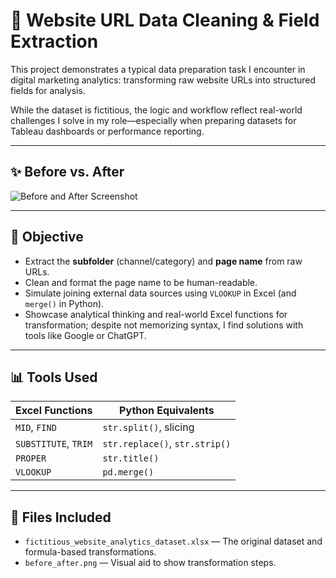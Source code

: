 # 🧪 Website URL Data Cleaning & Field Extraction

This project demonstrates a typical data preparation task I encounter in digital marketing analytics: transforming raw website URLs into structured fields for analysis.

While the dataset is fictitious, the logic and workflow reflect real-world challenges I solve in my role—especially when preparing datasets for Tableau dashboards or performance reporting.

---

## ✨ Before vs. After

![Before and After Screenshot](visuals/before_after.png)

---

## 🎯 Objective

- Extract the **subfolder** (channel/category) and **page name** from raw URLs.
- Clean and format the page name to be human-readable.
- Simulate joining external data sources using `VLOOKUP` in Excel (and `merge()` in Python).
- Showcase analytical thinking and real-world Excel functions for transformation; despite not memorizing syntax, I find solutions with tools like Google or ChatGPT.

---

## 📊 Tools Used

| Excel Functions | Python Equivalents |
|-----------------|--------------------|
| `MID`, `FIND`   | `str.split()`, slicing |
| `SUBSTITUTE`, `TRIM` | `str.replace()`, `str.strip()` |
| `PROPER`        | `str.title()`      |
| `VLOOKUP`       | `pd.merge()`       |

---

## 🧰 Files Included

- `fictitious_website_analytics_dataset.xlsx` — The original dataset and formula-based transformations.
- `before_after.png` — Visual aid to show transformation steps.

